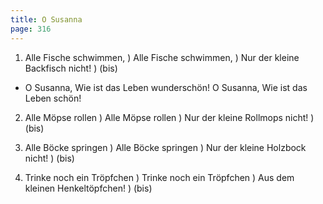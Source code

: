 ```yaml
---
title: O Susanna
page: 316
---  
```



1. Alle Fische schwimmen, )
Alle Fische schwimmen, )
Nur der kleine Backfisch nicht! ) (bis)


- O Susanna,
Wie ist das Leben wunderschön!
O Susanna,
Wie ist das Leben schön!


2. Alle Möpse rollen )
Alle Möpse rollen )
Nur der kleine Rollmops nicht! ) (bis)


3. Alle Böcke springen )
Alle Böcke springen )
Nur der kleine Holzbock nicht! ) (bis)


4. Trinke noch ein Tröpfchen )
Trinke noch ein Tröpfchen )
Aus dem kleinen Henkeltöpfchen! ) (bis)